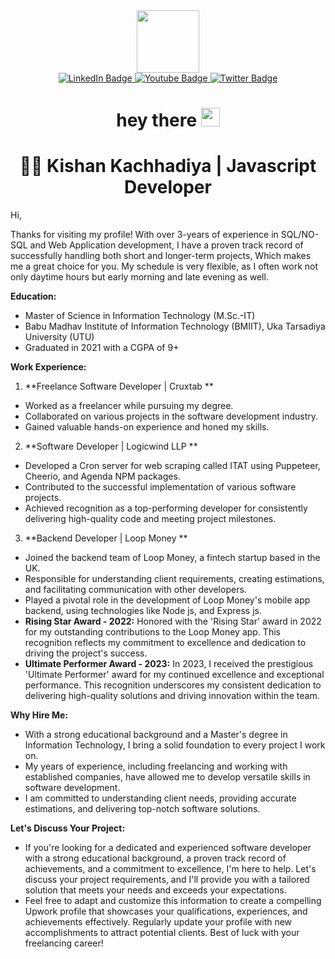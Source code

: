 <div id="header" align="center">
  <img src="https://media.giphy.com/media/M9gbBd9nbDrOTu1Mqx/giphy.gif" width="100"/>
  <div id="badges">
    <a href="your-linkedin-URL">
      <img src="https://img.shields.io/badge/LinkedIn-blue?style=for-the-badge&logo=linkedin&logoColor=white" alt="LinkedIn Badge"/>
    </a>
    <a href="your-youtube-URL">
      <img src="https://img.shields.io/badge/YouTube-red?style=for-the-badge&logo=youtube&logoColor=white" alt="Youtube Badge"/>
    </a>
    <a href="your-twitter-URL">
      <img src="https://img.shields.io/badge/Twitter-blue?style=for-the-badge&logo=twitter&logoColor=white" alt="Twitter Badge"/>
    </a>
  </div>
  <img src="https://komarev.com/ghpvc/?username=kishankachhadiya1111&style=flat-square&color=blue" alt=""/>
  <h1>
    hey there
    <img src="https://media.giphy.com/media/hvRJCLFzcasrR4ia7z/giphy.gif" width="30px"/>
  </h1>
  <h1>👨‍💼 Kishan Kachhadiya | Javascript Developer</h1>
</div>
<div>
  Hi,

Thanks for visiting my profile! With over 3-years of experience in SQL/NO-SQL and Web Application development, I have a proven track record of successfully handling both short and longer-term projects, Which makes me a great choice for you.
My schedule is very flexible, as I often work not only daytime hours but early morning and late evening as well.

**Education:**

- Master of Science in Information Technology (M.Sc.-IT)
- Babu Madhav Institute of Information Technology (BMIIT), Uka Tarsadiya University (UTU)
- Graduated in 2021 with a CGPA of 9+

**Work Experience:**

1. **Freelance Software Developer | Cruxtab **
- Worked as a freelancer while pursuing my degree.
- Collaborated on various projects in the software development industry.
- Gained valuable hands-on experience and honed my skills.
2. **Software Developer | Logicwind LLP **
- Developed a Cron server for web scraping called ITAT using Puppeteer, Cheerio, and Agenda NPM packages.
- Contributed to the successful implementation of various software projects.
- Achieved recognition as a top-performing developer for consistently delivering high-quality code and meeting project milestones.
3. **Backend Developer | Loop Money **
- Joined the backend team of Loop Money, a fintech startup based in the UK.
- Responsible for understanding client requirements, creating estimations, and facilitating communication with other developers.
- Played a pivotal role in the development of Loop Money's mobile app backend, using technologies like Node js, and Express js.
- **Rising Star Award - 2022:** Honored with the 'Rising Star' award in 2022 for my outstanding contributions to the Loop Money app. This recognition reflects my commitment to excellence and dedication to driving the project's success.
- **Ultimate Performer Award - 2023:** In 2023, I received the prestigious 'Ultimate Performer' award for my continued excellence and exceptional performance. This recognition underscores my consistent dedication to delivering high-quality solutions and driving innovation within the team.

**Why Hire Me:**

- With a strong educational background and a Master's degree in Information Technology, I bring a solid foundation to every project I work on.
- My years of experience, including freelancing and working with established companies, have allowed me to develop versatile skills in software development.
- I am committed to understanding client needs, providing accurate estimations, and delivering top-notch software solutions.

**Let's Discuss Your Project:**

- If you're looking for a dedicated and experienced software developer with a strong educational background, a proven track record of achievements, and a commitment to excellence, I'm here to help. Let's discuss your project requirements, and I'll provide you with a tailored solution that meets your needs and exceeds your expectations.
- Feel free to adapt and customize this information to create a compelling Upwork profile that showcases your qualifications, experiences, and achievements effectively. Regularly update your profile with new accomplishments to attract potential clients. Best of luck with your freelancing career!


</div>


